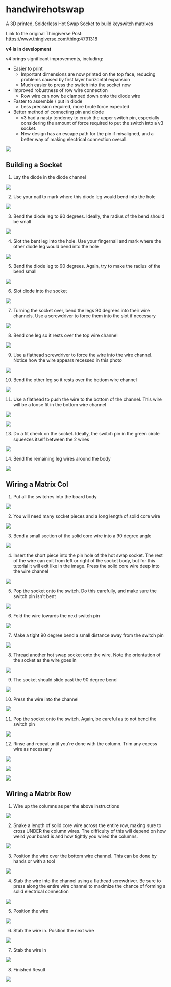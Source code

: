 # handwirehotswap
A 3D printed, Solderless Hot Swap Socket to build keyswitch matrixes

Link to the original Thingiverse Post: https://www.thingiverse.com/thing:4791318

**v4 is in development**

v4 brings significant improvements, including:
- Easier to print
  - Important dimensions are now printed on the top face, reducing problems caused by first layer horizontal expansion
  - Much easier to press the switch into the socket now
- Improved robustness of row wire connection
  - Row wire can now be clamped down onto the diode wire
- Faster to assemble / put in diode
  - Less precision required, more brute force expected
- Better method of connecting pin and diode
  - v3 had a nasty tendency to crush the upper switch pin, especially considering the amount of force required to put the switch into a v3 socket.
  - New design has an escape path for the pin if misaligned, and a better way of making electrical connection overall.

![](img/v4/1.jpg)

## Building a Socket

1. Lay the diode in the diode channel

![](img/socket/1.jpg)

2. Use your nail to mark where this diode leg would bend into the hole

![](img/socket/2.jpg)

3. Bend the diode leg to 90 degrees. Ideally, the radius of the bend should be small

![](img/socket/3.jpg)

4. Slot the bent leg into the hole. Use your fingernail and mark where the other diode leg would bend into the hole

![](img/socket/4.jpg)

5. Bend the diode leg to 90 degrees. Again, try to make the radius of the bend small

![](img/socket/5.jpg)

6. Slot diode into the socket

![](img/socket/6.jpg)

7. Turning the socket over, bend the legs 90 degrees into their wire channels. Use a screwdriver to force them into the slot if necessary

![](img/socket/7.jpg)

8. Bend one leg so it rests over the top wire channel

![](img/socket/8.jpg)

9. Use a flathead screwdriver to force the wire into the wire channel. Notice how the wire appears recessed in this photo

![](img/socket/9.jpg)

10. Bend the other leg so it rests over the bottom wire channel

![](img/socket/10.jpg)

11. Use a flathead to push the wire to the bottom of the channel. This wire will be a loose fit in the bottom wire channel

![](img/socket/11.jpg)

![](img/socket/12.jpg)

13. Do a fit check on the socket. Ideally, the switch pin in the green circle squeezes itself between the 2 wires

![](img/socket/13.jpg)

14. Bend the remaining leg wires around the body

![](img/socket/14.jpg)


## Wiring a Matrix Col

1. Put all the switches into the board body

![](img/matrix/col/0.jpg)

2. You will need many socket pieces and a long length of solid core wire

![](img/matrix/col/1.jpg)

3. Bend a small section of the solid core wire into a 90 degree angle

![](img/matrix/col/2.jpg)

4. Insert the short piece into the pin hole of the hot swap socket. The rest of the wire can exit from left or right of the socket body, but for this tutorial it will exit like in the image. Press the solid core wire deep into the wire channel

![](img/matrix/col/3.jpg)

5. Pop the socket onto the switch. Do this carefully, and make sure the switch pin isn't bent

![](img/matrix/col/4.jpg)

6. Fold the wire towards the next switch pin

![](img/matrix/col/5.jpg)

7. Make a tight 90 degree bend a small distance away from the switch pin

![](img/matrix/col/6.jpg)

8. Thread another hot swap socket onto the wire. Note the orientation of the socket as the wire goes in

![](img/matrix/col/7.jpg)

9. The socket should slide past the 90 degree bend

![](img/matrix/col/8.jpg)

10. Press the wire into the channel

![](img/matrix/col/9.jpg)

11. Pop the socket onto the switch. Again, be careful as to not bend the switch pin

![](img/matrix/col/10.jpg)

12. Rinse and repeat until you're done with the column. Trim any excess wire as necessary

![](img/matrix/col/11.jpg)

![](img/matrix/col/12.jpg)

![](img/matrix/col/13.jpg)

## Wiring a Matrix Row

1. Wire up the columns as per the above instructions

![](img/matrix/row/0.jpg)

2. Snake a length of solid core wire across the entire row, making sure to cross UNDER the column wires. The difficulty of this will depend on how weird your board is and how tightly you wired the columns.

![](img/matrix/row/1.jpg)

3. Position the wire over the bottom wire channel. This can be done by hands or with a tool

![](img/matrix/row/2.jpg)

4. Stab the wire into the channel using a flathead screwdriver. Be sure to press along the entire wire channel to maximize the chance of forming a solid electrical connection

![](img/matrix/row/3.jpg)

5. Position the wire

![](img/matrix/row/4.jpg)

6. Stab the wire in. Position the next wire

![](img/matrix/row/5.jpg)

7. Stab the wire in

![](img/matrix/row/6.jpg)

8. Finished Result

![](img/matrix/row/7.jpg)
